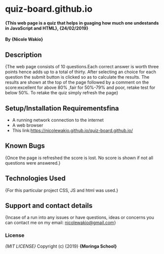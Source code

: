# quiz-board.github.io
#### {This web page is a quiz that helps in guaging how much one undestands in JavaScript and HTML}, {24/02/2019}
#### By **{Nicole Wakio}**
## Description
{The web page consists of 10 questions.Each correct answer is worth three points hence adds up to a total of thirty. After selecting an choice for each question the submit button is clicked so as to calculate the results. The results are shown at the top of the page followed by a comment on the score:excellent for above 80% ,fair for 50%-79% and poor, retake test for below 50%. To retake the quiz simply refresh the page}
## Setup/Installation Requirementsfina
* A running network connection to the internet
* A web browser
* This link:https://nicolewakio.github.io/quiz-board.github.io/
## Known Bugs
{Once the page is refreshed the score is lost. No score is shown if not all questions were answered.}
## Technologies Used
{For this particular project CSS, JS and html was used.}
## Support and contact details
{Incase of a run into any issues or have questions, ideas or concerns you can contact me on my email: nicolewakio@gmail.com}
### License
*{MIT LICENSE}*
Copyright (c) {2019} **{Moringa School}**
  

